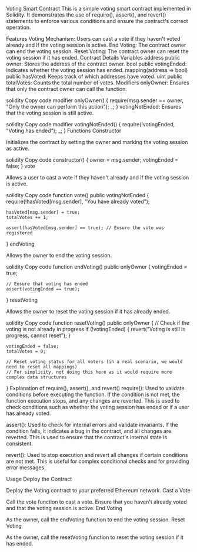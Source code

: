 Voting Smart Contract
This is a simple voting smart contract implemented in Solidity. It demonstrates the use of require(), assert(), and revert() statements to enforce various conditions and ensure the contract's correct operation.

Features
Voting Mechanism: Users can cast a vote if they haven't voted already and if the voting session is active.
End Voting: The contract owner can end the voting session.
Reset Voting: The contract owner can reset the voting session if it has ended.
Contract Details
Variables
address public owner: Stores the address of the contract owner.
bool public votingEnded: Indicates whether the voting session has ended.
mapping(address => bool) public hasVoted: Keeps track of which addresses have voted.
uint public totalVotes: Counts the total number of votes.
Modifiers
onlyOwner: Ensures that only the contract owner can call the function.

solidity
Copy code
modifier onlyOwner() {
    require(msg.sender == owner, "Only the owner can perform this action");
    _;
}
votingNotEnded: Ensures that the voting session is still active.

solidity
Copy code
modifier votingNotEnded() {
    require(!votingEnded, "Voting has ended");
    _;
}
Functions
Constructor

Initializes the contract by setting the owner and marking the voting session as active.

solidity
Copy code
constructor() {
    owner = msg.sender;
    votingEnded = false;
}
vote

Allows a user to cast a vote if they haven't already and if the voting session is active.

solidity
Copy code
function vote() public votingNotEnded {
    require(!hasVoted[msg.sender], "You have already voted");

    hasVoted[msg.sender] = true;
    totalVotes += 1;

    assert(hasVoted[msg.sender] == true); // Ensure the vote was registered
}
endVoting

Allows the owner to end the voting session.

solidity
Copy code
function endVoting() public onlyOwner {
    votingEnded = true;

    // Ensure that voting has ended
    assert(votingEnded == true);
}
resetVoting

Allows the owner to reset the voting session if it has already ended.

solidity
Copy code
function resetVoting() public onlyOwner {
    // Check if the voting is not already in progress
    if (!votingEnded) {
        revert("Voting is still in progress, cannot reset");
    }

    votingEnded = false;
    totalVotes = 0;

    // Reset voting status for all voters (in a real scenario, we would need to reset all mappings)
    // For simplicity, not doing this here as it would require more complex data structures
}
Explanation of require(), assert(), and revert()
require(): Used to validate conditions before executing the function. If the condition is not met, the function execution stops, and any changes are reverted. This is used to check conditions such as whether the voting session has ended or if a user has already voted.

assert(): Used to check for internal errors and validate invariants. If the condition fails, it indicates a bug in the contract, and all changes are reverted. This is used to ensure that the contract's internal state is consistent.

revert(): Used to stop execution and revert all changes if certain conditions are not met. This is useful for complex conditional checks and for providing error messages.

Usage
Deploy the Contract

Deploy the Voting contract to your preferred Ethereum network.
Cast a Vote

Call the vote function to cast a vote. Ensure that you haven't already voted and that the voting session is active.
End Voting

As the owner, call the endVoting function to end the voting session.
Reset Voting

As the owner, call the resetVoting function to reset the voting session if it has ended.

